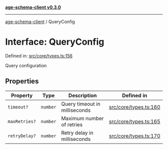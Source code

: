 [**age-schema-client v0.3.0**](../index.md)

***

[age-schema-client](../index.md) / QueryConfig

# Interface: QueryConfig

Defined in: [src/core/types.ts:156](https://github.com/standardbeagle/ageSchemaClient/blob/main/src/core/types.ts#L156)

Query configuration

## Properties

| Property | Type | Description | Defined in |
| ------ | ------ | ------ | ------ |
| <a id="timeout"></a> `timeout?` | `number` | Query timeout in milliseconds | [src/core/types.ts:160](https://github.com/standardbeagle/ageSchemaClient/blob/main/src/core/types.ts#L160) |
| <a id="maxretries"></a> `maxRetries?` | `number` | Maximum number of retries | [src/core/types.ts:165](https://github.com/standardbeagle/ageSchemaClient/blob/main/src/core/types.ts#L165) |
| <a id="retrydelay"></a> `retryDelay?` | `number` | Retry delay in milliseconds | [src/core/types.ts:170](https://github.com/standardbeagle/ageSchemaClient/blob/main/src/core/types.ts#L170) |
